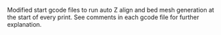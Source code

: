 Modified start gcode files to run auto Z align and bed mesh generation at the start of every print. See comments in each gcode file for further explanation.